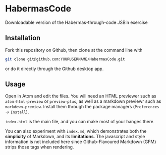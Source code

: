 # HabermasCode
Downloadable version of the Habermas-through-code JSBin exercise

## Installation
Fork this repository on Github, then clone at the command line with 
```sh
git clone git@github.com:YOURUSERNAME/HabermasCode.git
```
or do it directly through the Github desktop app. 

## Usage
Open in Atom and edit the files. You will need an HTML previewer such as `atom-html-preview` or `preview-plus`, as well as a markdown previewr such as `markdown-preview`. Install them through the package managers (`Preferences` -> `Install`). 

`index.html` is the main file, and you can make most of your hanges there.

You can also experiment with `index.md`, which demonstrates both the __simplicity__ of Markdown, and its __limitations__. The javascript and style information is not included here since Github-Flavoured Markdown (GFM) strips those tags when rendering.  


